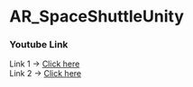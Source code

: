 # AR_SpaceShuttleUnity
 
 <h3>Youtube Link </h3> 
Link 1 -> <a href="https://youtu.be/fW8m0xEsUQE">Click here</a>
<br>
Link 2 -> <a href="https://youtu.be/A0bqcDr7lYY">Click here</a>



